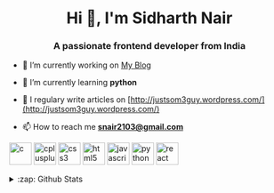 <h1 align="center">Hi 👋, I'm Sidharth Nair</h1>
<h3 align="center">A passionate frontend developer from India</h3>

* 🔭 I’m currently working on [My Blog](justsom3guy.wordpress.com)

* 🌱 I’m currently learning **python**

* 📝 I regulary write articles on [http://justsom3guy.wordpress.com/](http://justsom3guy.wordpress.com/)

* 📫 How to reach me **snair2103@gmail.com**

<p align="left"><img src="https://devicons.github.io/devicon/devicon.git/icons/c/c-original.svg" alt="c" width="40" height="40"/> <img src="https://devicons.github.io/devicon/devicon.git/icons/cplusplus/cplusplus-original.svg" alt="cplusplus" width="40" height="40"/> <img src="https://devicons.github.io/devicon/devicon.git/icons/css3/css3-original-wordmark.svg" alt="css3" width="40" height="40"/> <img src="https://devicons.github.io/devicon/devicon.git/icons/html5/html5-original-wordmark.svg" alt="html5" width="40" height="40"/> <img src="https://devicons.github.io/devicon/devicon.git/icons/javascript/javascript-original.svg" alt="javascript" width="40" height="40"/> <img src="https://devicons.github.io/devicon/devicon.git/icons/python/python-original.svg" alt="python" width="40" height="40"/> <img src="https://devicons.github.io/devicon/devicon.git/icons/react/react-original-wordmark.svg" alt="react" width="40" height="40"/></p>

<details>
  <summary>:zap: Github Stats</summary>

  <img align="left" alt="Justsom3guy's Github Stats" src="https://github-readme-stats.justsom3guy.vercel.app&show_icons=true&theme=nightowl&hide_border=true" />

</details>
